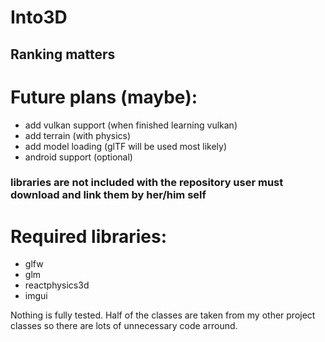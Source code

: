 # Into3D

## Ranking matters
# Future plans (maybe):
- add vulkan support (when finished learning vulkan)
- add terrain (with physics)
- add model loading (glTF will be used most likely)
- android support (optional)


### libraries are not included with the repository user must download and link them by her/him self

# Required libraries:

- glfw
- glm
- reactphysics3d
- imgui

Nothing is fully tested. Half of the classes are taken from my other project classes so there are lots of unnecessary code arround.

